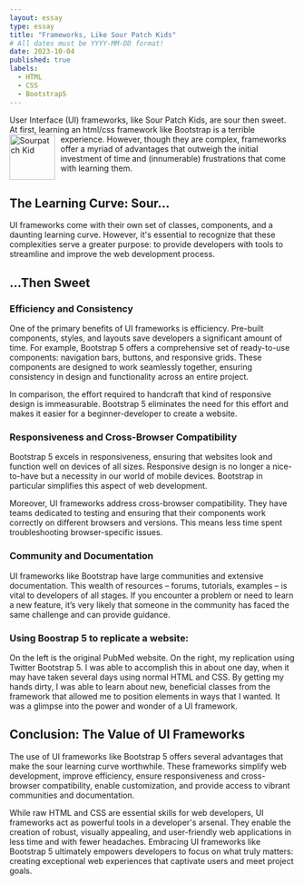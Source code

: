 ```yaml
---
layout: essay
type: essay
title: "Frameworks, Like Sour Patch Kids"
# All dates must be YYYY-MM-DD format!
date: 2023-10-04
published: true
labels:
  - HTML
  - CSS
  - Bootstrap5
---
```


<div style="overflow: auto;">
  User Interface (UI) frameworks, like Sour Patch Kids, are sour then sweet. At first, learning an html/css framework like Bootstrap is a terrible experience. <img src="https://itsugar.com/media/catalog/product/s/p/spk_pillow_redkid_front.png" width="80" alt="Sourpatch Kid" style="float: left; margin-right: 10px;"> However, though they are complex, frameworks offer a myriad of advantages that outweigh the initial investment of time and (innumerable) frustrations that come with learning them.
</div>

## The Learning Curve: Sour…

UI frameworks come with their own set of classes, components, and a daunting learning curve. However, it's essential to recognize that these complexities serve a greater purpose: to provide developers with tools to streamline and improve the web development process.

## …Then Sweet

### Efficiency and Consistency

One of the primary benefits of UI frameworks is efficiency. Pre-built components, styles, and layouts save developers a significant amount of time. For example, Bootstrap 5 offers a comprehensive set of ready-to-use components: navigation bars, buttons, and responsive grids. These components are designed to work seamlessly together, ensuring consistency in design and functionality across an entire project.

In comparison, the effort required to handcraft that kind of responsive design is immeasurable. Bootstrap 5 eliminates the need for this effort and makes it easier for a beginner-developer to create a website.

### Responsiveness and Cross-Browser Compatibility

Bootstrap 5 excels in responsiveness, ensuring that websites look and function well on devices of all sizes. Responsive design is no longer a nice-to-have but a necessity in our world of mobile devices. Bootstrap in particular simplifies this aspect of web development.

Moreover, UI frameworks address cross-browser compatibility. They have teams dedicated to testing and ensuring that their components work correctly on different browsers and versions. This means less time spent troubleshooting browser-specific issues.

### Community and Documentation

UI frameworks like Bootstrap have large communities and extensive documentation. This wealth of resources – forums, tutorials, examples – is vital to developers of all stages. If you encounter a problem or need to learn a new feature, it’s very likely that someone in the community has faced the same challenge and can provide guidance.

### Using Boostrap 5 to replicate a website:

On the left is the original PubMed website. On the right, my replication using Twitter Bootstrap 5. I was able to accomplish this in about one day, when it may have taken several days using normal HTML and CSS. By getting my hands dirty, I was able to learn about new, beneficial classes from the framework that allowed me to position elements in ways that I wanted. It was a glimpse into the power and wonder of a UI framework.

## Conclusion: The Value of UI Frameworks

The use of UI frameworks like Bootstrap 5 offers several advantages that make the sour learning curve worthwhile. These frameworks simplify web development, improve efficiency, ensure responsiveness and cross-browser compatibility, enable customization, and provide access to vibrant communities and documentation.

While raw HTML and CSS are essential skills for web developers, UI frameworks act as powerful tools in a developer's arsenal. They enable the creation of robust, visually appealing, and user-friendly web applications in less time and with fewer headaches. Embracing UI frameworks like Bootstrap 5 ultimately empowers developers to focus on what truly matters: creating exceptional web experiences that captivate users and meet project goals.